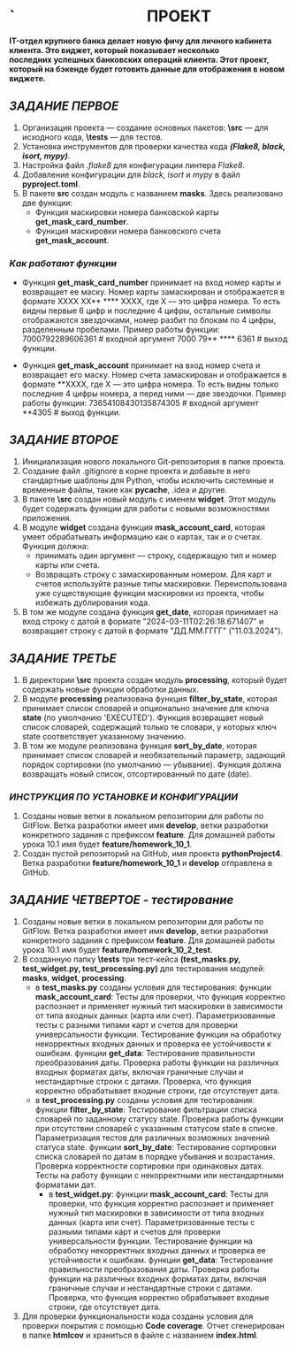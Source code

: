 # `                                        **ПРОЕКТ**

**IT-отдел крупного банка делает новую фичу для личного кабинета клиента. Это виджет, который показывает несколько  
последних успешных банковских операций клиента. Этот проект, который на бэкенде будет готовить данные для отображения в новом виджете.**

##                                       ***ЗАДАНИЕ ПЕРВОЕ***

1. Организация проекта — создание основных пакетов: **\src** — для исходного кода, **\tests** — для тестов.
2. Установка инструментов для проверки качества кода ***(Flake8, black, isort, mypy)***.
3. Настройка файл *.flake8* для конфигурации линтера *Flake8*.
4. Добавление конфигурации для *black*, *isort* и *mypy* в файл **pyproject.toml**. 
5. В пакете **src** создан модуль с названием **masks**. Здесь реализовано две функции:  
    - Функция маскировки номера банковской карты **get_mask_card_number**.
    - Функция маскировки номера банковского счета **get_mask_account**.

###                                  ***Как работают функции***

- Функция **get_mask_card_number** принимает на вход номер карты и возвращает ее маску. Номер карты замаскирован
  и отображается в формате XXXX XX** **** XXXX, где X — это цифра номера. То есть видны первые 6 цифр и последние 4 цифры,
   остальные символы отображаются звездочками, номер разбит по блокам по 4 цифры, разделенным пробелами. Пример работы функции:
  7000792289606361     # входной аргумент 7000 79** **** 6361  # выход функции.

-  Функция **get_mask_account** принимает на вход номер счета и возвращает его маску. Номер счета замаскирован и отображается в формате 
   **XXXX, где X — это цифра номера. То есть видны только последние 4 цифры номера, а перед ними — две звездочки. Пример работы функции:
   73654108430135874305  # входной аргумент **4305  # выход функции.

##                                       ***ЗАДАНИЕ ВТОРОЕ*** 

1. Инициализация нового локального Git-репозитория в папке проекта.
2. Создание файл .gitignore в корне проекта и добавьте в него стандартные шаблоны для Python, чтобы исключить системные и временные файлы, такие как 
    __pycache__, .idea и другие.
3. В пакете **\src** создан новый модуль с именем **widget**. Этот модуль будет содержать функции для работы с новыми возможностями приложения.
4. В модуле **widget** создана функция **mask_account_card**, которая умеет обрабатывать информацию как о картах, так и о счетах.
   Функция должна:
   - принимать один аргумент — строку, содержащую тип и номер карты или счета.
   - Возвращать строку с замаскированным номером. Для карт и счетов используйте разные типы маскировки.
     Переиспользована уже существующие функции маскировки из проекта, чтобы избежать дублирования кода.
5. В том же модуле создана функция **get_date**, которая принимает на вход строку с датой в формате 
   "2024-03-11T02:26:18.671407" и возвращает строку с датой в формате "ДД.ММ.ГГГГ" ("11.03.2024").

 ##                                      ***ЗАДАНИЕ ТРЕТЬЕ*** 

 1. В директории **\src** проекта создан модуль **processing**, который будет содержать новые функции обработки данных.
 2. В модуле **processing** реализована функция **filter_by_state**, которая принимает список словарей и опционально значение для ключа 
     **state** (по умолчанию 'EXECUTED'). Функция возвращает новый список словарей, содержащий только те словари, у которых ключ 
      state соответствует указанному значению.
 3. В том же модуле реализована функция **sort_by_date**, которая принимает список словарей и необязательный параметр, задающий порядок сортировки
    (по умолчанию — убывание). Функция должна возвращать новый список, отсортированный по дате (date).   
  
 ###                                      ***ИНСТРУКЦИЯ ПО УСТАНОВКЕ И КОНФИГУРАЦИИ***
1. Созданы новые ветки в локальном репозитории для работы по GitFlow. Ветка разработки имеет имя **develop**, ветки
    разработки конкретного задания с префиксом **feature**. Для домашней работы урока 10.1 имя будет **feature/homework_10_1**.
2. Создан пустой репозиторий на GitHub, имя проекта **pythonProject4**. Ветка разработки **feature/homework_10_1** и **develop** 
   отправлена в GitHub.

##                                        ***ЗАДАНИЕ ЧЕТВЕРТОЕ - тестирование***
1. Созданы новые ветки в локальном репозитории для работы по GitFlow. Ветка разработки имеет имя **develop**, ветки
    разработки конкретного задания с префиксом **feature**. Для домашней работы урока 10.1 имя будет **feature/homework_10_2_test**.
2. В созданную папку **\tests**  три тест-кейса **(test_masks.py, test_widget.py, test_processing.py)** для тестирования модулей: **masks**,
   **widget**, **processing**.
   - в **test_masks.py** созданы условия для тестирования:
         функции **mask_account_card**:
            Тесты для проверки, что функция корректно распознает и применяет нужный тип маскировки в зависимости от типа входных данных (карта или счет).
            Параметризованные тесты с разными типами карт и счетов для проверки универсальности функции.
            Тестирование функции на обработку некорректных входных данных и проверка ее устойчивости к ошибкам.
         функции **get_data**:
            Тестирование правильности преобразования даты.
            Проверка работы функции на различных входных форматах даты, включая граничные случаи и нестандартные строки с датами.
            Проверка, что функция корректно обрабатывает входные строки, где отсутствует дата.
   - в **test_processing.py** созданы условия для тестирования:
         функции **filter_by_state**:
            Тестирование фильтрации списка словарей по заданному статусу state.
            Проверка работы функции при отсутствии словарей с указанным статусом state в списке.
            Параметризация тестов для различных возможных значений статуса state.
         функции **sort_by_date**:
            Тестирование сортировки списка словарей по датам в порядке убывания и возрастания.
            Проверка корректности сортировки при одинаковых датах.
            Тесты на работу функции с некорректными или нестандартными форматами дат.
     - в **test_widget.py**:
         функции **mask_account_card**:
            Тесты для проверки, что функция корректно распознает и применяет нужный тип маскировки в зависимости от типа
            входных данных (карта или счет).
            Параметризованные тесты с разными типами карт и счетов для проверки универсальности функции.
            Тестирование функции на обработку некорректных входных данных и проверка ее устойчивости к ошибкам.
         функции **get_data**:
            Тестирование правильности преобразования даты.
            Проверка работы функции на различных входных форматах даты, включая граничные случаи и нестандартные строки с датами.
            Проверка, что функция корректно обрабатывает входные строки, где отсутствует дата.
  3. Для проверки функциональности кода созданы условия для проверки покрытия с помощью **Code coverage**.
     Отчет сгенерирован в папке **htmlcov** и храниться в файле с названием **index.html**. 
   
